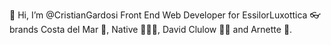 👋 Hi, I’m @CristianGardosi Front End Web Developer for EssilorLuxottica 👓 brands Costa del Mar 🐠, Native 🧗🏻‍♀️, David Clulow 🕺🏻 and Arnette 🎊. 

